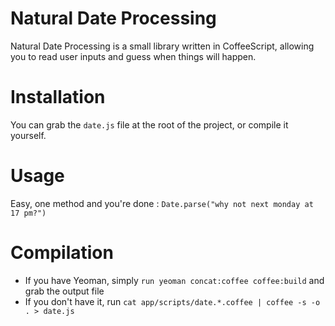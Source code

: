 Natural Date Processing
=======================
Natural Date Processing is a small library written in CoffeeScript, allowing you to read user inputs and guess when things will happen.

Installation
============

You can grab the `date.js` file at the root of the project, or compile it yourself.

Usage
=====

Easy, one method and you're done : `Date.parse("why not next monday at 17 pm?")`

Compilation
===========

  * If you have Yeoman, simply `run yeoman concat:coffee coffee:build` and grab the output file
  * If you don't have it, run `cat app/scripts/date.*.coffee | coffee -s -o . > date.js`
